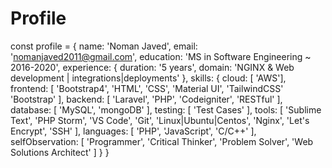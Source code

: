 # Profile
const profile = {
    name: 'Noman Javed',
    email: 'nomanjaved2011@gmail.com',
    education: 'MS in Software Engineering ~ 2016-2020',
    experience: {
        duration: '5 years',
        domain: 'NGINX & Web development | integrations|deployments'
    },
    skills: { 
        cloud: [ 'AWS'],
        frontend: [ 'Bootstrap4', 'HTML', 'CSS', 'Material UI', 'TailwindCSS' 'Bootstrap' ],
        backend: [ 'Laravel', 'PHP', 'Codeigniter', 'RESTful' ],
        database: [ 'MySQL', 'mongoDB' ],
        testing: [ 'Test Cases' ],
        tools: [ 'Sublime Text', 'PHP Storm', 'VS Code', 'Git', 'Linux|Ubuntu|Centos', 'Nginx', 'Let's Encrypt', 'SSH' ],
        languages: [ 'PHP', 'JavaScript', 'C/C++' ],
        selfObservation: [ 'Programmer', 'Critical Thinker', 'Problem Solver', 'Web Solutions Architect' ]
    }
}
